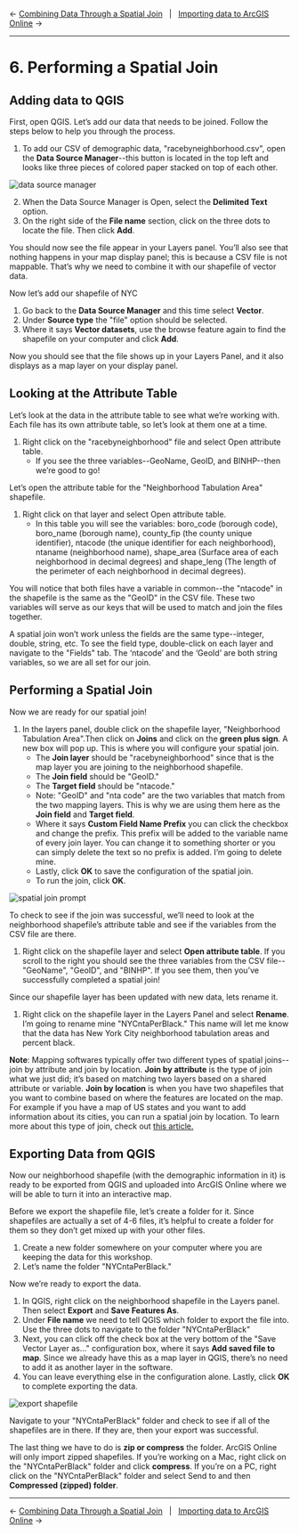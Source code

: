 ← [Combining Data Through a Spatial Join](05-combining-data-through-a-spatial-join.md)&nbsp;&nbsp;&nbsp;|&nbsp;&nbsp;&nbsp;[Importing data to ArcGIS Online](07-importing-data-to-arcgis-online.md) →

---

# 6. Performing a Spatial Join

## Adding data to QGIS

First, open QGIS. Let’s add our data that needs to be joined. Follow the steps below to help you through the process.

1. To add our CSV of demographic data, "racebyneighborhood.csv", open the **Data Source Manager**--this button is located in the top left and looks like three pieces of colored paper stacked on top of each other.

![data source manager](../images/datasourcemanager.png)

2. When the Data Source Manager is Open, select the **Delimited Text** option.
3. On the right side of the **File name** section, click on the three dots to locate the file. Then click **Add**.

You should now see the file appear in your Layers panel. You’ll also see that nothing happens in your map display panel; this is because a CSV file is not mappable. That’s why we need to combine it with our shapefile of vector data. 

Now let’s add our shapefile of NYC 
1. Go back to the **Data Source Manager** and this time select **Vector**. 
2. Under **Source type** the "file" option should be selected. 
3. Where it says **Vector datasets**, use the browse feature again to find the shapefile on your computer and click **Add**. 

Now you should see that the file shows up in your Layers Panel, and it also displays as a map layer on your display panel. 

## Looking at the Attribute Table

Let’s look at the data in the attribute table to see what we’re working with. Each file has its own attribute table, so let’s look at them one at a time. 

1. Right click on the "racebyneighborhood" file and select Open attribute table.
    - If you see the three variables--GeoName, GeoID, and BINHP--then we’re good to go! 

Let’s open the attribute table for the "Neighborhood Tabulation Area" shapefile. 
1. Right click on that layer and select Open attribute table. 
    - In this table you will see the variables: boro_code (borough code), boro_name (borough name), county_fip (the county unique identifier), ntacode (the unique identifier for each neighborhood), ntaname (neighborhood name), shape_area (Surface area of each neighborhood in decimal degrees) and shape_leng (The length of the perimeter of each neighborhood in decimal degrees).

You will notice that both files have a variable in common--the "ntacode" in the shapefile is the same as the "GeoID" in the CSV file. These two variables will serve as our keys that will be used to match and join the files together. 

A spatial join won’t work unless the fields are the same type--integer, double, string, etc. To see the field type, double-click on each layer and navigate to the "Fields" tab. The ‘ntacode’ and the ‘GeoId’ are both string variables, so we are all set for our join. 

## Performing a Spatial Join

Now we are ready for our spatial join!

1. In the layers panel, double click on the shapefile layer, "Neighborhood Tabulation Area".Then click on **Joins** and click on the **green plus sign**. A new box will pop up. This is where you will configure your spatial join. 
    - The **Join layer** should be "racebyneighborhood" since that is the map layer you are joining to the neighborhood shapefile. 
    - The **Join field** should be "GeoID."
    - The **Target field** should be "ntacode."
    - Note: "GeoID" and "nta code" are the two variables that match from the two mapping layers. This is why we are using them here as the **Join field** and **Target field**.
    - Where it says **Custom Field Name Prefix** you can click the checkbox and change the prefix. This prefix will be added to the variable name of every join layer. You can change it to something shorter or you can simply delete the text so no prefix is added. I’m going to delete mine.
    - Lastly, click **OK** to save the configuration of the spatial join. 
    - To run the join, click **OK**.

![spatial join prompt](../images/joins.png)


To check to see if the join was successful, we’ll need to look at the neighborhood shapefile’s attribute table and see if the variables from the CSV file are there. 
1. Right click on the shapefile layer and select **Open attribute table**. If you scroll to the right you should see the three variables from the CSV file--"GeoName", "GeoID", and "BINHP". If you see them, then you’ve successfully completed a spatial join! 

Since our shapefile layer has been updated with new data, lets rename it.
1. Right click on the shapefile layer in the Layers Panel and select **Rename**. I’m going to rename mine "NYCntaPerBlack." This name will let me know that the data has New York City neighborhood tabulation areas and percent black. 

**Note**: Mapping softwares typically offer two different types of spatial joins--join by attribute and join by location. **Join by attribute** is the type of join what we just did; it’s based on matching two layers based on a shared attribute or variable. **Join by location** is when you have two shapefiles that you want to combine based on where the features are located on the map. For example if you have a map of US states and you want to add information about its cities, you can run a spatial join by location. To learn more about this type of join, check out [this article.](https://gisgeography.com/spatial-join/) 

## Exporting Data from QGIS

Now our neighborhood shapefile (with the demographic information in it) is ready to be exported from QGIS and uploaded into ArcGIS Online where we will be able to turn it into an interactive map. 

Before we export the shapefile file, let’s create a folder for it. Since shapefiles are actually a set of 4-6 files, it’s helpful to create a folder for them so they don’t get mixed up with your other files. 

1. Create a new folder somewhere on your computer where you are keeping the data for this workshop. 
2. Let’s name the folder "NYCntaPerBlack."

Now we’re ready to export the data.
1. In QGIS, right click on the neighborhood shapefile in the Layers panel. Then select **Export** and **Save Features As**.
2. Under **File name** we need to tell QGIS which folder to export the file into. Use the three dots to navigate to the folder "NYCntaPerBlack" 
3. Next, you can click off the check box at the very bottom of the "Save Vector Layer as…" configuration box, where it says **Add saved file to map**. Since we already have this as a map layer in QGIS, there’s no need to add it as another layer in the software. 
4. You can leave everything else in the configuration alone. Lastly, click **OK** to complete exporting the data. 

![export shapefile](../images/exportnew.png)

Navigate to your "NYCntaPerBlack" folder and check to see if all of the shapefiles are in there. If they are, then your export was successful. 

The last thing we have to do is **zip or compress** the folder. ArcGIS Online will only import zipped shapefiles. If you’re working on a Mac, right click on the "NYCntaPerBlack" folder and click **compress**. If you’re on a PC, right click on the "NYCntaPerBlack" folder and select Send to and then **Compressed (zipped) folder**.

---

← [Combining Data Through a Spatial Join](05-combining-data-through-a-spatial-join.md)&nbsp;&nbsp;&nbsp;|&nbsp;&nbsp;&nbsp;[Importing data to ArcGIS Online](07-importing-data-to-arcgis-online.md) →